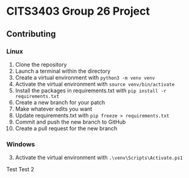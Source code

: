 # CITS3403 Group 26 Project

## Contributing
### Linux
1. Clone the repository
2. Launch a terminal within the directory
3. Create a virtual environment with `python3 -m venv venv`
4. Activate the virtual environment with `source venv/bin/activate`
5. Install the packages in requirements.txt with `pip install -r requirements.txt`
6. Create a new branch for your patch
7. Make whatever edits you want
8. Update requirements.txt with `pip freeze > requirements.txt`
9. Commit and push the new branch to GitHub
10. Create a pull request for the new branch

### Windows
3. Activate the virtual environment with `.\venv\Scripts\Activate.ps1`

Test
Test 2
